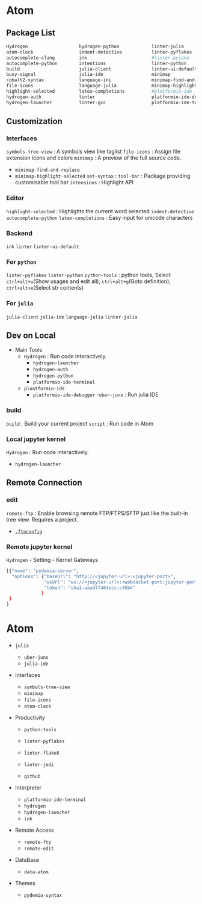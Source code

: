 # Atom

## Package List

```sh
Hydrogen                   hydrogen-python            linter-julia               pydemia-atom-syntax  
atom-clock                 indent-detective           linter-pyflakes            #python-indent  
autocomplete-clang         ink                        #linter-pylama             python-tools  
autocomplete-python        intentions                 linter-python              remote-ftp  
build                      julia-client               linter-ui-default          script  
busy-signal                julia-ide                  minimap                    set-syntax  
cobalt2-syntax             language-ini               minimap-find-and-replace   symbols-tree-view  
file-icons                 language-julia             minimap-highlight-selected tool-bar  
highlight-selected         latex-completions          #platformio-ide            uber-juno  
hydrogen-auth              linter                     platformio-ide-debugger  
hydrogen-launcher          linter-gcc                 platformio-ide-terminal  
```

## Customization

### Interfaces
`symbols-tree-view` : A symbols view like taglist
`file-icons` : Assign file extension icons and colors
`minimap` : A preview of the full source code.
  - `minimap-find-and-replace`
  - `minimap-highlight-selected`
`set-syntax` : 
`tool-bar` : Package providing customisable tool bar
`intensions` : Highlight API


### Editor
`highlight-selected` : Highlights the current word selected
`indent-detective`
`autocomplete-python`
`latex-completions` : Easy input for unicode characters

### Backend

`ink`
`linter`
`linter-ui-default`

### For `python`

`linter-pyflakes`
`linter-python`
`python-tools` : python tools, Select `ctrl+alt+u`(Show usages and edit all), `ctrl+alt+g`(Goto definition), `ctrl+alt+e`(Select str contents)

### For `julia`

`julia-client`
`julia-ide`
`language-julia`
`linter-julia`



## Dev on Local

* Main Tools
  - `Hydrogen` : Run code interactively.
    * `hydrogen-launcher`
    * `hydrogen-auth`
    * `hydrogen-python`
    * `platformio-ide-terminal`
  - `ploatformio-ide`
    * `platformio-ide-debugger`
  -`uber-juno` : Run julia IDE

### build

`build` : Build your current project
`script` : Run code in Atom

### Local jupyter kernel

`Hydrogen` : Run code interactively.
  * `hydrogen-launcher`

## Remote Connection
### edit

`remote-ftp` : Enable browsing remote FTP/FTPS/SFTP just like the built-in tree view. Requires a project.
  - [`.ftpconfig`](.ftpconfig)

### Remote jupyter kernel

`Hydrogen` - Setting - Kernel Gateways

```sh
[{"name": "pydemia-server",
  "options": {"baseUrl": "http://<jupyter-url>:<jupyter-port>",
              "wsUrl": "ws://<jupyter-url>:<websocket-port:jupyter-port>",
              "token": "sha1:aaad7f464ecc:c45b4"
             }
 }
]
```


# Atom

* `julia`
  - `uber-juno`  
  - `julia-ide`  

* Interfaces
  - `symbols-tree-view`  
  - `minimap`  
  - `file-icons`  
  - `atom-clock`  

* Productivity
  - `python-tools`
  - `linter-pyflakes`  
  - `linter-flake8`  
  - `linter-jedi`  

  - `github`  

* Interpreter
  - `platformio-ide-terminal`  
  - `hydrogen`  
  - `hydrogen-launcher`  
  - `ink`  

* Remote Access
  - `remote-ftp`  
  - `remote-edit`  

* DataBase
  - `data-atom`  

* Themes
  - `pydemia-syntax`  
  
  
